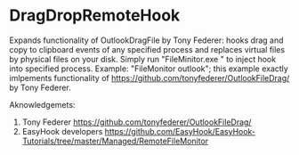 # DragDropRemoteHook
Expands functionality of OutlookDragFile by Tony Federer: hooks drag and copy to clipboard events of any specified process and replaces virtual files by physical files on your disk.
Simply run "FileMinitor.exe <ProcessFriendlyName>" to inject hook into specified process.
Example: "FileMonitor outlook"; this example exactly imlpements functionality of https://github.com/tonyfederer/OutlookFileDrag/ by Tony Federer.

Aknowledgemets:

1) Tony Federer https://github.com/tonyfederer/OutlookFileDrag/
2) EasyHook developers https://github.com/EasyHook/EasyHook-Tutorials/tree/master/Managed/RemoteFileMonitor
